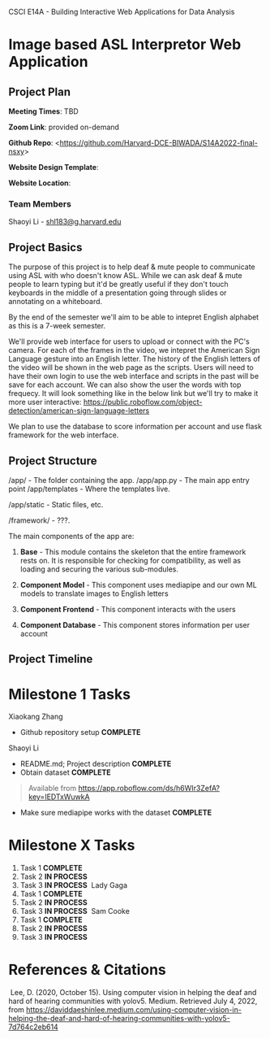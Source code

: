 CSCI E14A - Building Interactive Web Applications for Data Analysis

# Image based ASL Interpretor Web Application

## Project Plan

**Meeting Times**: TBD

**Zoom Link**: provided on-demand

**Github Repo**: <<https://github.com/Harvard-DCE-BIWADA/S14A2022-final-nsxy>>

**Website Design Template**: 

**Website Location**: 

### Team Members

Shaoyi Li - shl183@g.harvard.edu


## Project Basics

The purpose of this project is to help deaf & mute people to communicate using ASL with who doesn't know ASL. While we can ask deaf & mute people to learn typing but it'd be greatly useful if they don't touch keyboards in the middle of a presentation going through slides or annotating on a whiteboard. 

By the end of the semester we'll aim to be able to intepret English alphabet as this is a 7-week semester.

We'll provide web interface for users to upload or connect with the PC's camera. For each of the frames in the video, we intepret the American Sign Language gesture into an English letter. The history of the English letters of the video will be shown in the web page as the scripts. Users will need to have their own login to use the web interface and scripts in the past will be save for each account. We can also show the user the words with top frequecy. It will look something like in the below link but we'll try to make it more user interactive: https://public.roboflow.com/object-detection/american-sign-language-letters

We plan to use the database to score information per account and use flask framework for the web interface.


## Project Structure

/app/ - The folder containing the app.
/app/app.py - The main app entry point
/app/templates - Where the templates live.

/app/static - Static files, etc.

/framework/ - ???.

The main components of the app are:

1. **Base** - This module contains the skeleton that the entire framework rests on. It is responsible
   for checking for compatibility, as well as loading and securing the various sub-modules.

2. **Component Model** - This component uses mediapipe and our own ML models to translate images to English letters

3. **Component Frontend** - This component interacts with the users

4. **Component Database** - This component stores information per user account

## Project Timeline

# Milestone 1 Tasks
Xiaokang Zhang

- Github repository setup **COMPLETE**


Shaoyi Li

- README.md; Project description **COMPLETE**
- Obtain dataset **COMPLETE**
> Available from https://app.roboflow.com/ds/h6WIr3ZefA?key=IEDTxWuwkA
- Make sure mediapipe works with the dataset **COMPLETE**


# Milestone X Tasks


1. Task 1 **COMPLETE**
2. Task 2 **IN PROCESS**
3. Task 3 **IN PROCESS**
   ​
   Lady Gaga
   ​
4. Task 1 **COMPLETE**
5. Task 2 **IN PROCESS**
6. Task 3 **IN PROCESS**
   ​
   Sam Cooke
   ​
7. Task 1 **COMPLETE**
8. Task 2 **IN PROCESS**
9. Task 3 **IN PROCESS**
   ​

# References & Citations

​
Lee, D. (2020, October 15). Using computer vision in helping the deaf and hard of hearing communities with yolov5. Medium. Retrieved July 4, 2022, from https://daviddaeshinlee.medium.com/using-computer-vision-in-helping-the-deaf-and-hard-of-hearing-communities-with-yolov5-7d764c2eb614 

